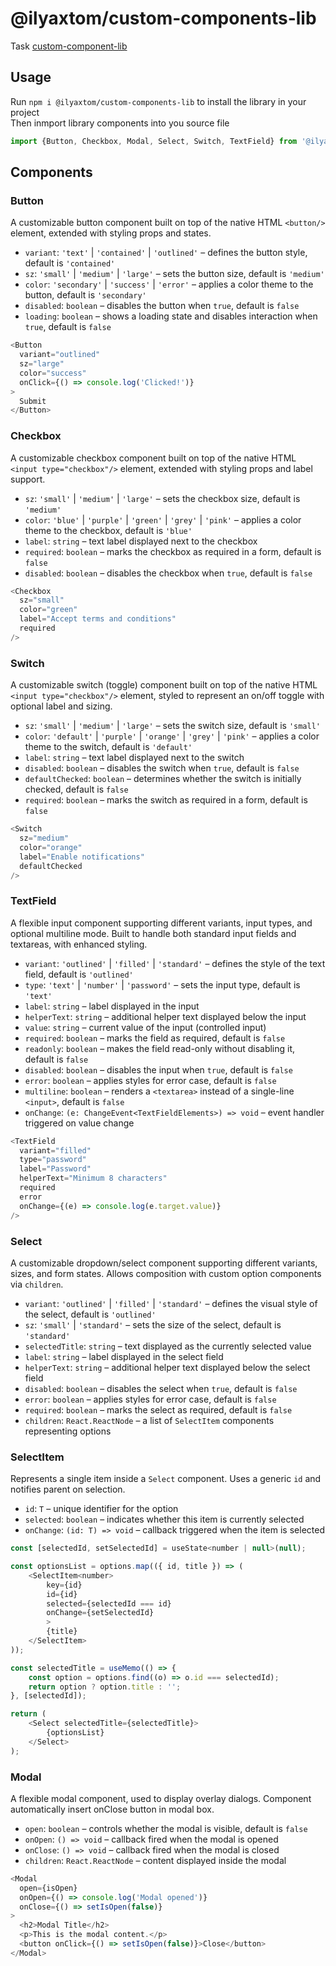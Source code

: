# @ilyaxtom/custom-components-lib

Task <a href="https://drive.google.com/file/d/1C148FRnWfXVoRDslDWcYac3bEhebdIAV/view">custom-component-lib</a> <br/>

## Usage
Run ```npm i @ilyaxtom/custom-components-lib``` to  install the library in your project<br/>
Then inmport library components into you source file <br/>
```javascript
import {Button, Checkbox, Modal, Select, Switch, TextField} from '@ilyaxtom/custom-components-lib';
```
## Components
### Button
A customizable button component built on top of the native HTML `<button/>` element, extended with styling props and states.

- `variant`: `'text'` | `'contained'` | `'outlined'` – defines the button style, default is `'contained'`
- `sz`: `'small'` | `'medium'` | `'large'` – sets the button size, default is `'medium'`
- `color`: `'secondary'` | `'success'` | `'error'` – applies a color theme to the button, default is `'secondary'`
- `disabled`: `boolean` – disables the button when `true`, default is `false`
- `loading`: `boolean` – shows a loading state and disables interaction when `true`, default is `false`  
```javascript
<Button
  variant="outlined"
  sz="large"
  color="success"
  onClick={() => console.log('Clicked!')}
>
  Submit
</Button>
```
### Checkbox
A customizable checkbox component built on top of the native HTML `<input type="checkbox"/>` element, extended with styling props and label support.

- `sz`: `'small'` | `'medium'` | `'large'` – sets the checkbox size, default is `'medium'`
- `color`: `'blue'` | `'purple'` | `'green'` | `'grey'` | `'pink'` – applies a color theme to the checkbox, default is `'blue'`
- `label`: `string` – text label displayed next to the checkbox
- `required`: `boolean` – marks the checkbox as required in a form, default is `false`
- `disabled`: `boolean` – disables the checkbox when `true`, default is `false`

```javascript
<Checkbox
  sz="small"
  color="green"
  label="Accept terms and conditions"
  required
/>
```
### Switch
A customizable switch (toggle) component built on top of the native HTML `<input type="checkbox"/>` element, styled to represent an on/off toggle with optional label and sizing.

- `sz`: `'small'` | `'medium'` | `'large'` – sets the switch size, default is `'small'`
- `color`: `'default'` | `'purple'` | `'orange'` | `'grey'` | `'pink'` – applies a color theme to the switch, default is `'default'`
- `label`: `string` – text label displayed next to the switch
- `disabled`: `boolean` – disables the switch when `true`, default is `false`
- `defaultChecked`: `boolean` – determines whether the switch is initially checked, default is `false`
- `required`: `boolean` – marks the switch as required in a form, default is `false`

```javascript
<Switch
  sz="medium"
  color="orange"
  label="Enable notifications"
  defaultChecked
/>
```
### TextField
A flexible input component supporting different variants, input types, and optional multiline mode. Built to handle both standard input fields and textareas, with enhanced styling.

- `variant`: `'outlined'` | `'filled'` | `'standard'` – defines the style of the text field, default is `'outlined'`
- `type`: `'text'` | `'number'` | `'password'` – sets the input type, default is `'text'`
- `label`: `string` – label displayed in the input
- `helperText`: `string` – additional helper text displayed below the input
- `value`: `string` – current value of the input (controlled input)
- `required`: `boolean` – marks the field as required, default is `false`
- `readonly`: `boolean` – makes the field read-only without disabling it, default is `false`
- `disabled`: `boolean` – disables the input when `true`, default is `false`
- `error`: `boolean` – applies styles for error case, default is `false`
- `multiline`: `boolean` – renders a `<textarea>` instead of a single-line `<input>`, default is `false`
- `onChange`: `(e: ChangeEvent<TextFieldElements>) => void` – event handler triggered on value change

```javascript
<TextField
  variant="filled"
  type="password"
  label="Password"
  helperText="Minimum 8 characters"
  required
  error
  onChange={(e) => console.log(e.target.value)}
/>
```
### Select
A customizable dropdown/select component supporting different variants, sizes, and form states. Allows composition with custom option components via `children`.

- `variant`: `'outlined'` | `'filled'` | `'standard'` – defines the visual style of the select, default is `'outlined'`
- `sz`: `'small'` | `'standard'` – sets the size of the select, default is `'standard'`
- `selectedTitle`: `string` – text displayed as the currently selected value
- `label`: `string` – label displayed in the select field
- `helperText`: `string` – additional helper text displayed below the select field
- `disabled`: `boolean` – disables the select when `true`, default is `false`
- `error`: `boolean` – applies styles for error case, default is `false`
- `required`: `boolean` – marks the select as required, default is `false`
- `children`: `React.ReactNode` – a list of `SelectItem` components representing options

### SelectItem
Represents a single item inside a `Select` component. Uses a generic `id` and notifies parent on selection.

- `id`: `T` – unique identifier for the option
- `selected`: `boolean` – indicates whether this item is currently selected
- `onChange`: `(id: T) => void` – callback triggered when the item is selected

```javascript
const [selectedId, setSelectedId] = useState<number | null>(null);

const optionsList = options.map(({ id, title }) => (
    <SelectItem<number>
        key={id}
        id={id}
        selected={selectedId === id}
        onChange={setSelectedId}
        >
        {title}
    </SelectItem>
));

const selectedTitle = useMemo(() => {
    const option = options.find((o) => o.id === selectedId);
    return option ? option.title : '';
}, [selectedId]);

return (
    <Select selectedTitle={selectedTitle}>
        {optionsList}
    </Select>
);
```

### Modal
A flexible modal component, used to display overlay dialogs. Component automatically insert onClose button in modal box.

- `open`: `boolean` – controls whether the modal is visible, default is `false`
- `onOpen`: `() => void` – callback fired when the modal is opened
- `onClose`: `() => void` – callback fired when the modal is closed
- `children`: `React.ReactNode` – content displayed inside the modal

```javascript
<Modal
  open={isOpen}
  onOpen={() => console.log('Modal opened')}
  onClose={() => setIsOpen(false)}
>
  <h2>Modal Title</h2>
  <p>This is the modal content.</p>
  <button onClick={() => setIsOpen(false)}>Close</button>
</Modal>
```
